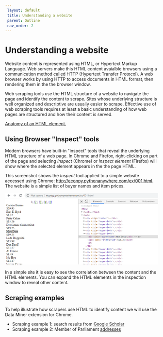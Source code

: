 ```yaml
---
 layout: default
 title: Understanding a website
 parent: Outline
 nav_order: 2
---
```

# Understanding a website

Website content is represented using HTML, or Hypertext Markup Language. Web servers make this HTML content avaialble browsers using a communication method called HTTP (Hypertext Transfer Protocol).  A web browser works by using HTTP to access documents in HTML format, then rendering them in the the browser window.

Web scraping tools use the HTML structure of a website to navigate the page and identify the content to scrape. Sites whose underlying structure is well organized and descriptive are usually easier to scrape. Effective use of web scraping tools requires at least a basic understanding of how web pages are structured and how their content is served.

<a href="https://developer.mozilla.org/en-US/docs/Learn/Getting_started_with_the_web/HTML_basics">Anatomy of an HTML element.</a>

## Using Browser "Inspect" tools

Modern browsers have built-in "inspect" tools that reveal the underlying HTML structure of a web page. In Chrome and Firefox, right-clicking on part of the page and selecting *Inspect* (Chrome) or *Inspect element* (Firefox) will show where the selected element appears in the the page HTML.

This screenshot shows the *Inspect* tool applied to a simple website accessed using Chrome: http://econpy.pythonanywhere.com/ex/001.html.  The website is a simple list of buyer names and item prices.

![Inspect tool example](media/inspect_tool.png)

In a simple site it is easy to see the correlation between the content and the HTML elements. You can expand the HTML elements in the inspection window to reveal other content.

## Scraping examples

To help illustrate how scrapers use HTML to identify content we will use the Data Miner extension for Chrome.

- Scraping example 1: search results from [Google Scholar](https://scholar.google.com)
- Scraping example 2: Member of Parliament [addresses](https://www.ourcommons.ca/Members/en/search)

